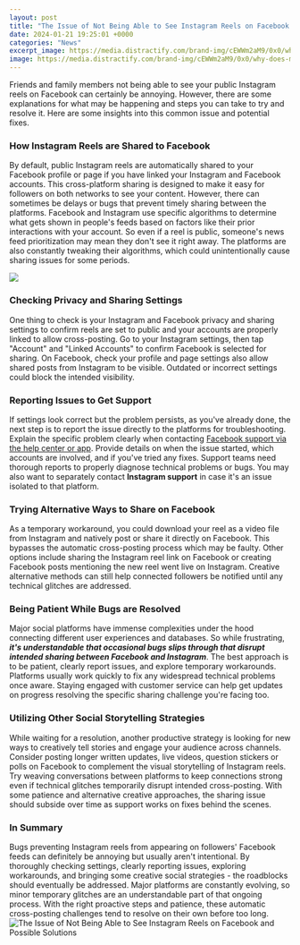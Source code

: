 ```yaml
---
layout: post
title: "The Issue of Not Being Able to See Instagram Reels on Facebook and Possible Solutions"
date: 2024-01-21 19:25:01 +0000
categories: "News"
excerpt_image: https://media.distractify.com/brand-img/cEWWm2aM9/0x0/why-does-my-reel-say-0-views-1645814007761.png
image: https://media.distractify.com/brand-img/cEWWm2aM9/0x0/why-does-my-reel-say-0-views-1645814007761.png
---
```


Friends and family members not being able to see your public Instagram reels on Facebook can certainly be annoying. However, there are some explanations for what may be happening and steps you can take to try and resolve it. Here are some insights into this common issue and potential fixes.
### How Instagram Reels are Shared to Facebook
By default, public Instagram reels are automatically shared to your Facebook profile or page if you have linked your Instagram and Facebook accounts. This cross-platform sharing is designed to make it easy for followers on both networks to see your content. However, there can sometimes be delays or bugs that prevent timely sharing between the platforms. 
Facebook and Instagram use specific algorithms to determine what gets shown in people's feeds based on factors like their prior interactions with your account. So even if a reel is public, someone's news feed prioritization may mean they don't see it right away. The platforms are also constantly tweaking their algorithms, which could unintentionally cause sharing issues for some periods.

![](https://i.ytimg.com/vi/YydFhG9CHBI/maxresdefault.jpg)
### Checking Privacy and Sharing Settings 
One thing to check is your Instagram and Facebook privacy and sharing settings to confirm reels are set to public and your accounts are properly linked to allow cross-posting. Go to your Instagram settings, then tap "Account" and "Linked Accounts" to confirm Facebook is selected for sharing. On Facebook, check your profile and page settings also allow shared posts from Instagram to be visible. Outdated or incorrect settings could block the intended visibility.
### Reporting Issues to Get Support 
If settings look correct but the problem persists, as you've already done, the next step is to report the issue directly to the platforms for troubleshooting. Explain the specific problem clearly when contacting [Facebook support via the help center or app](https://store.fi.io.vn/xmas-holiday-santa-riding-rottweiler-dog-christmas-2). Provide details on when the issue started, which accounts are involved, and if you've tried any fixes. Support teams need thorough reports to properly diagnose technical problems or bugs. You may also want to separately contact **Instagram support** in case it's an issue isolated to that platform.
### Trying Alternative Ways to Share on Facebook  
As a temporary workaround, you could download your reel as a video file from Instagram and natively post or share it directly on Facebook. This bypasses the automatic cross-posting process which may be faulty. Other options include sharing the Instagram reel link on Facebook or creating Facebook posts mentioning the new reel went live on Instagram. Creative alternative methods can still help connected followers be notified until any technical glitches are addressed.
### Being Patient While Bugs are Resolved
Major social platforms have immense complexities under the hood connecting different user experiences and databases. So while frustrating, **_it's understandable that occasional bugs slips through that disrupt intended sharing between Facebook and Instagram_**. The best approach is to be patient, clearly report issues, and explore temporary workarounds. Platforms usually work quickly to fix any widespread technical problems once aware. Staying engaged with customer service can help get updates on progress resolving the specific sharing challenge you're facing too.
### Utilizing Other Social Storytelling Strategies  
While waiting for a resolution, another productive strategy is looking for new ways to creatively tell stories and engage your audience across channels. Consider posting longer written updates, live videos, question stickers or polls on Facebook to complement the visual storytelling of Instagram reels. Try weaving conversations between platforms to keep connections strong even if technical glitches temporarily disrupt intended cross-posting. With some patience and alternative creative approaches, the sharing issue should subside over time as support works on fixes behind the scenes.
### In Summary
Bugs preventing Instagram reels from appearing on followers' Facebook feeds can definitely be annoying but usually aren't intentional. By thoroughly checking settings, clearly reporting issues, exploring workarounds, and bringing some creative social strategies - the roadblocks should eventually be addressed. Major platforms are constantly evolving, so minor temporary glitches are an understandable part of that ongoing process. With the right proactive steps and patience, these automatic cross-posting challenges tend to resolve on their own before too long.
![The Issue of Not Being Able to See Instagram Reels on Facebook and Possible Solutions](https://media.distractify.com/brand-img/cEWWm2aM9/0x0/why-does-my-reel-say-0-views-1645814007761.png)
